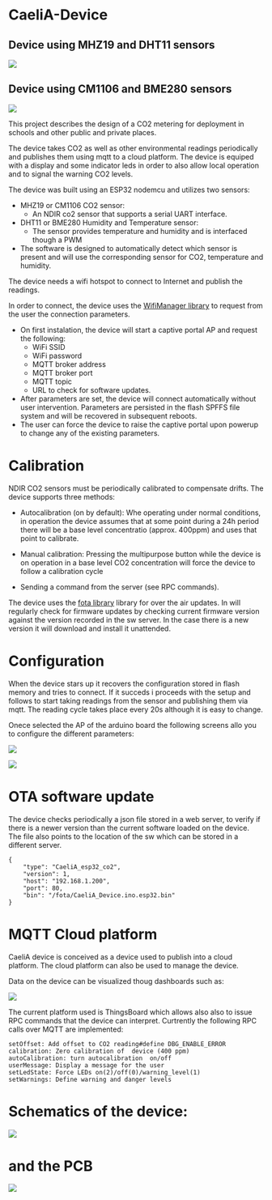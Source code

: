 # CaeliA-Device

## Device using MHZ19 and DHT11 sensors

![](./CaeliA_Device/Images/Dispositivo%20CaeliA.jpg)

## Device using CM1106 and BME280 sensors

![](./CaeliA_Device/Images/Dispositivo%20CaeliA%20(CM1106%20y%20BME280).jpg)

This project describes the design of a CO2 metering for deployment in schools and other public and private places.

The device takes CO2 as well as other environmental readings periodically and publishes them using mqtt to a cloud platform.
The device is equiped with a display and some indicator leds in order to also allow local operation and to signal the warning
CO2 levels.

The device was built using an ESP32 nodemcu and utilizes two sensors:
* MHZ19 or CM1106 CO2 sensor: 
    - An NDIR co2 sensor that supports a serial UART interface.
* DHT11 or BME280 Humidity and Temperature sensor: 
    - The sensor provides temperature and humidity and is interfaced though a PWM
* The software is designed to automatically detect which sensor is present and will use the corresponding sensor for CO2, temperature and humidity.

The device needs a wifi hotspot to connect to Internet and publish the readings.

In order to connect, the device uses the [WifiManager library](https://github.com/tzapu/WiFiManager) to request from the user the connection parameters. 

* On first instalation, the device will start a captive portal AP and request the following:
    - WiFi SSID
    - WiFi password
    - MQTT broker address
    - MQTT broker port
    - MQTT topic
    - URL to check for software updates.
* After parameters are set, the device will connect automatically without user intervention. Parameters are persisted
in the flash SPFFS file system and will be recovered in subsequent reboots.
* The user can force the device to raise the captive portal upon powerup to change any of the existing parameters.

# Calibration

NDIR CO2 sensors must be periodically calibrated to compensate drifts. The device supports three methods:

* Autocalibration (on by default): Whe operating under normal conditions, in operation the device assumes that at some point during a 24h period there will be a base level concentratio (approx. 400ppm) and uses that point to calibrate. 

* Manual calibration: Pressing the multipurpose button while the device is on operation in a base level CO2 concentration will force the device to follow a calibration cycle

* Sending a command from the server (see RPC commands).

The device uses the [fota library](https://github.com/chrisjoyce911/esp32FOTA) library for over the air updates. In will regularly check for firmware updates by checking current firmware version against the version recorded in the sw server.
In the case there is a new version it will download and install it unattended.

# Configuration

When the device stars up it recovers the configuration stored in flash memory and tries to connect. If it succeds i proceeds with the setup and follows to start taking readings from the sensor and publishing them via mqtt. The reading cycle takes place every 20s although it is easy to change.

Onece selected the AP of the arduino board the following screens allo you to configure the different parameters:

![](./CaeliA_Device/Images/Screenshot_2021-01-12-22-50-51-228_com.android.htmlviewer.jpg)

![](./CaeliA_Device/Images/Screenshot_2021-01-12-22-51-27-838_com.android.htmlviewer%20(1).jpg)

# OTA software update

The device checks periodically a json file stored in a web server, to verify if there is a newer version than the current software loaded on the device. The file also points to the location of the sw which can be stored in a different server. 

```
{
    "type": "CaeliA_esp32_co2",
    "version": 1,
    "host": "192.168.1.200",
    "port": 80, 
    "bin": "/fota/CaeliA_Device.ino.esp32.bin"
}
```


# MQTT Cloud platform

CaeliA device is conceived as a device used to publish into a cloud platform. The cloud platform can also be used to manage the device.

Data on the device can be visualized thoug dashboards such as:

![](./CaeliA_Device/Images/DeviceDashborad.jpg)

The current platform used is ThingsBoard which allows also also to issue RPC commands that the device can interpret. Curtrently the following
RPC calls over MQTT are implemented:

    setOffset: Add offset to CO2 reading#define DBG_ENABLE_ERROR
    calibration: Zero calibration of  device (400 ppm)
    autoCalibration: turn autocalibration  on/off
    userMessage: Display a message for the user
    setLedState: Force LEDs on(2)/off(0)/warning_level(1)
    setWarnings: Define warning and danger levels
 
 
# Schematics of the device:

![](./CaeliA_Device/Images/Esquema_v2.jpg)

# and the PCB

![](./CaeliA_Device/Images/CaeliA_pcb_v2.jpg)


